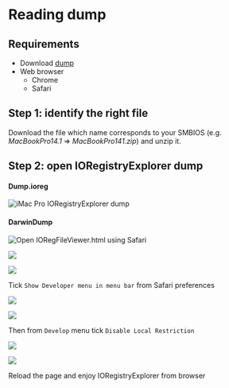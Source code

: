 # Reading dump

## Requirements

* Download [dump](https://github.com/dreamwhite/mammamia-marcello-vanilla-guides/tree/master/acpi/original-acpi-and-ioregistryexplorer-from-macs)
* Web browser
  * Chrome
  * Safari

## Step 1: identify the right file

Download the file which name corresponds to your SMBIOS \(e.g. _MacBookPro14.1_ =&gt; _MacBookPro141.zip_\) and unzip it.

## Step 2: open IORegistryExplorer dump

#### Dump.ioreg

![iMac Pro IORegistryExplorer dump](../../.gitbook/assets/image%20%2852%29.png)

#### DarwinDump 

![Open IORegFileViewer.html using Safari](../../.gitbook/assets/image%20%2860%29.png)

![](../../.gitbook/assets/image%20%2831%29.png)

![](../../.gitbook/assets/image%20%2837%29.png)

Tick `Show Developer menu in menu bar` from Safari preferences

![](../../.gitbook/assets/image%20%2834%29.png)

![](../../.gitbook/assets/image%20%284%29.png)

Then from `Develop` menu tick `Disable Local Restriction`

![](../../.gitbook/assets/image%20%2881%29.png)

![](../../.gitbook/assets/image%20%2878%29.png)

Reload the page and enjoy IORegistryExplorer from browser

## 


